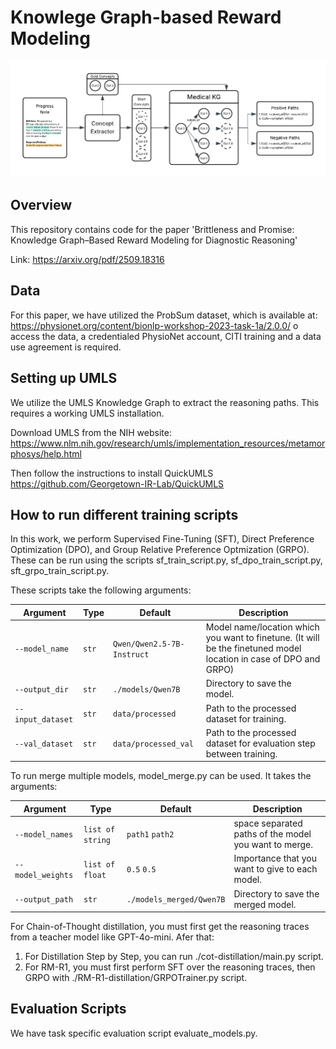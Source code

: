 # Knowlege Graph-based Reward Modeling

![Path workflow image](PathExtractWorkflow.png)

## Overview
This repository contains code for the paper 'Brittleness and Promise: Knowledge Graph–Based
Reward Modeling for Diagnostic Reasoning'

Link: https://arxiv.org/pdf/2509.18316

## Data
For this paper, we have utilized the ProbSum dataset, which is available at: https://physionet.org/content/bionlp-workshop-2023-task-1a/2.0.0/
o access the data, a credentialed PhysioNet account, CITI training and a data use agreement is required.

## Setting up UMLS
We utilize the UMLS Knowledge Graph to extract the reasoning paths. This requires a working UMLS installation.

Download UMLS from the NIH website: https://www.nlm.nih.gov/research/umls/implementation_resources/metamorphosys/help.html

Then follow the instructions to install QuickUMLS https://github.com/Georgetown-IR-Lab/QuickUMLS

## How to run different training scripts

In this work, we perform Supervised Fine-Tuning (SFT), Direct Preference Optimization (DPO), and Group Relative Preference Optmization (GRPO).
These can be run using the scripts sf_train_script.py, sf_dpo_train_script.py, sft_grpo_train_script.py.

These scripts take the following arguments:

| Argument | Type | Default | Description |
|-----------|------|----------|-------------|
| `--model_name` | `str` | `Qwen/Qwen2.5-7B-Instruct` | Model name/location which you want to finetune. (It will be the finetuned model location in case of DPO and GRPO) |
| `--output_dir` | `str` | `./models/Qwen7B` | Directory to save the model. |
| `--input_dataset` | `str` | `data/processed` | Path to the processed dataset for training. |
| `--val_dataset` | `str` | `data/processed_val` | Path to the processed dataset for evaluation step between training. |


To run merge multiple models, model_merge.py can be used. It takes the arguments:

| Argument | Type | Default | Description |
|-----------|------|----------|-------------|
| `--model_names` | `list of string` | `path1`  `path2` | space separated paths of the model you want to merge. |
| `--model_weights` | `list of float` | `0.5` `0.5` | Importance that you want to give to each model. |
| `--output_path` | `str` | `./models_merged/Qwen7B` | Directory to save the merged model. |

For Chain-of-Thought distillation, you must first get the reasoning traces from a teacher model like GPT-4o-mini. Afer that:
1. For Distillation Step by Step, you can run ./cot-distillation/main.py script.
2. For RM-R1, you must first perform SFT over the reasoning traces, then GRPO with ./RM-R1-distillation/GRPOTrainer.py script.

## Evaluation Scripts

We have task specific evaluation script evaluate_models.py.

